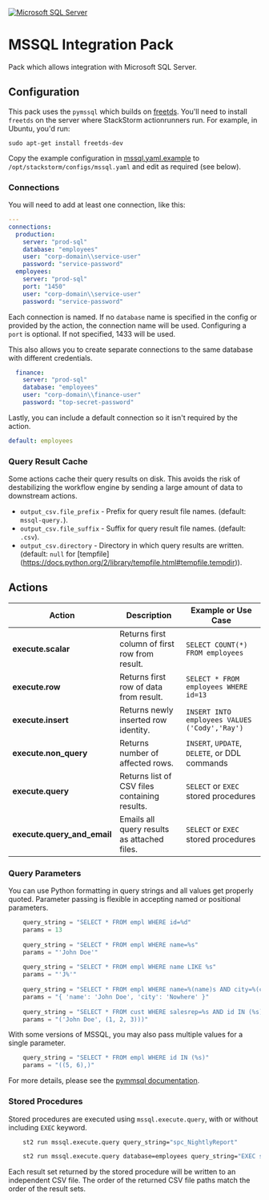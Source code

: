 [![Microsoft SQL Server](https://c.s-microsoft.com/en-us/CMSImages/lrn-exam-sql-server-logo.png?version=ff7a32f0-a1ce-831c-cd76-2d50c77694ce)](http://www.microsoft.com/SQLServer)

# MSSQL Integration Pack

Pack which allows integration with Microsoft SQL Server.

## Configuration

This pack uses the `pymssql` which builds on [freetds](freetds.org). You'll need to install `freetds` on
the server where StackStorm actionrunners run. For example, in Ubuntu, you'd run:

    sudo apt-get install freetds-dev

Copy the example configuration in [mssql.yaml.example](./mssql.yaml.example)
to `/opt/stackstorm/configs/mssql.yaml` and edit as required (see below).


### Connections

You will need to add at least one connection, like this:

```yaml
---
connections:
  production:
    server: "prod-sql"
    database: "employees"
    user: "corp-domain\\service-user"
    password: "service-password"
  employees:
    server: "prod-sql"
    port: "1450"
    user: "corp-domain\\service-user"
    password: "service-password"
```

Each connection is named. If no `database` name is specified in the config or provided by the action,
the connection name will be used. Configuring a `port` is optional. If not specified, 1433 will be used.

This also allows you to create separate connections to the same database with different credentials.

```yaml
  finance:
    server: "prod-sql"
    database: "employees"
    user: "corp-domain\\finance-user"
    password: "top-secret-password"
```

Lastly, you can include a default connection so it isn't required by the action.

```yaml
default: employees
```

### Query Result Cache

Some actions cache their query results on disk. This avoids the risk of destabilizing
the workflow engine by sending a large amount of data to downstream actions.

* ``output_csv.file_prefix`` - Prefix for query result file names. (default: `mssql-query.`).
* ``output_csv.file_suffix`` - Suffix for query result file names. (default: `.csv`).
* ``output_csv.directory`` - Directory in which query results are written. (default: `null` for [tempfile]
                             (https://docs.python.org/2/library/tempfile.html#tempfile.tempdir)).

## Actions

Action                      | Description                                     | Example or Use Case
--------------------------- | ----------------------------------------------- | --------------------------------
**execute.scalar**          | Returns first column of first row from result.  | `SELECT COUNT(*) FROM employees`
**execute.row**             | Returns first row of data from result.          | `SELECT * FROM employees WHERE id=13`
**execute.insert**          | Returns newly inserted row identity.            | `INSERT INTO employees VALUES ('Cody','Ray')`
**execute.non_query**       | Returns number of affected rows.                | `INSERT`, `UPDATE`, `DELETE`, or DDL commands
**execute.query**           | Returns list of CSV files containing results.   | `SELECT` or `EXEC` stored procedures
**execute.query_and_email** | Emails all query results as attached files.     | `SELECT` or `EXEC` stored procedures

### Query Parameters


You can use Python formatting in query strings and all values get properly quoted.
Parameter passing is flexible in accepting named or positional parameters.

```python
    query_string = "SELECT * FROM empl WHERE id=%d"
    params = 13
    
    query_string = "SELECT * FROM empl WHERE name=%s"
    params = "'John Doe'"
    
    query_string = "SELECT * FROM empl WHERE name LIKE %s"
    params = "'J%'"
    
    query_string = "SELECT * FROM empl WHERE name=%(name)s AND city=%(city)s"
    params = "{ 'name': 'John Doe', 'city': 'Nowhere' }"
    
    query_string = "SELECT * FROM cust WHERE salesrep=%s AND id IN (%s)"
    params = "('John Doe', (1, 2, 3)))"
```

With some versions of MSSQL, you may also pass multiple values for a single parameter.

```python
    query_string = "SELECT * FROM empl WHERE id IN (%s)"
    params = "((5, 6),)"
```

For more details, please see the  [pymmsql documentation](http://www.pymssql.org/en/latest/_mssql_examples.html).

### Stored Procedures

Stored procedures are executed using `mssql.execute.query`, with or without including `EXEC` keyword.

```bash
    st2 run mssql.execute.query query_string="spc_NightlyReport"

    st2 run mssql.execute.query database=employees query_string="EXEC spc_UpdatePTO"
```

Each result set returned by the stored procedure will be written to an independent CSV file.
The order of the returned CSV file paths match the order of the result sets.


